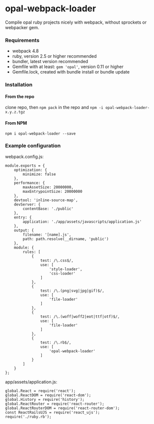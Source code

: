 # opal-webpack-loader
Compile opal ruby projects nicely with webpack, without sprockets or webpacker gem.
### Requirements
- webpack 4.8
- ruby, version 2.5 or higher recommended
- bundler, latest version recommended
- Gemfile with at least: `gem 'opal'`, version 0.11 or higher
- Gemfile.lock, created with bundle install or bundle update
### Installation
#### From the repo
clone repo, then `npm pack` in the repo and `npm -i opal-webpack-loader-x.y.z.tgz`
#### From NPM
`npm i opal-webpack-loader --save`
### Example configuration
webpack.config.js:
```
module.exports = {
    optimization: {
        minimize: false
    },
    performance: {
        maxAssetSize: 20000000,
        maxEntrypointSize: 20000000
    },
    devtool: 'inline-source-map',
    devServer: {
        contentBase: './public'
    },
    entry: {
        application: './app/assets/javascripts/application.js'
    },
    output: {
        filename: '[name].js',
        path: path.resolve(__dirname, 'public')
    },
    module: {
        rules: [
            {
                test: /\.css$/,
                use: [
                    'style-loader',
                    'css-loader'
                ]
            },
            {
                test: /\.(png|svg|jpg|gif)$/,
                use: [
                    'file-loader'
                ]
            },
            {
                test: /\.(woff|woff2|eot|ttf|otf)$/,
                use: [
                    'file-loader'
                ]
            },
            {
                test: /\.rb$/,
                use: [
                    'opal-webpack-loader'
                ]
            }
        ]
    }
};
```
app/assets/application.js:
```
global.React = require('react');
global.ReactDOM = require('react-dom');
global.History = require('history');
global.ReactRouter = require('react-router');
global.ReactRouterDOM = require('react-router-dom');
const ReactRailsUJS = require('react_ujs');
require('./ruby.rb');
```